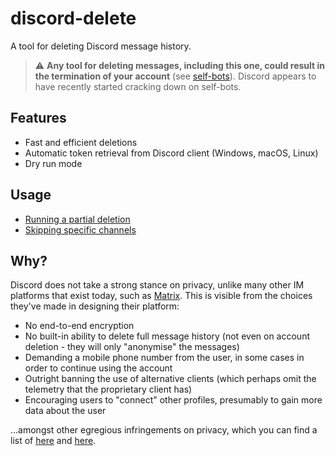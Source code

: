 # discord-delete
A tool for deleting Discord message history.

>:warning: **Any tool for deleting messages, including this one, could result in the termination of your account** (see [self-bots](https://support.discordapp.com/hc/en-us/articles/115002192352-Automated-user-accounts-self-bots-)).
>Discord appears to have recently started cracking down on self-bots.

## Features
- Fast and efficient deletions
- Automatic token retrieval from Discord client (Windows, macOS, Linux)
- Dry run mode

## Usage
- [Running a partial deletion](https://github.com/adversarialtools/discord-delete/wiki/Running-a-partial-deletion)
- [Skipping specific channels](https://github.com/adversarialtools/discord-delete/wiki/Skipping-specific-channels)

## Why?
Discord does not take a strong stance on privacy, unlike many other IM platforms that exist today, such as [Matrix](https://matrix.org/). This is visible from the choices they've made in designing their platform:
- No end-to-end encryption
- No built-in ability to delete full message history (not even on account deletion - they will only "anonymise" the messages)
- Demanding a mobile phone number from the user, in some cases in order to continue using the account
- Outright banning the use of alternative clients (which perhaps omit the telemetry that the proprietary client has)
- Encouraging users to "connect" other profiles, presumably to gain more data about the user

...amongst other egregious infringements on privacy, which you can find a list of [here](https://privacyspy.org/product/discord/) and [here](https://cadence.moe/blog/2020-06-06-why-you-shouldnt-trust-discord).
